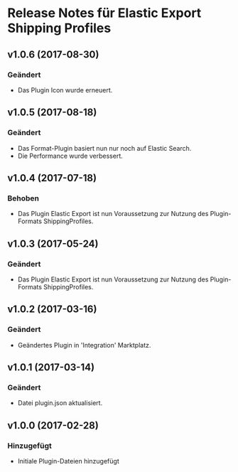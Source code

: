 # Release Notes für Elastic Export Shipping Profiles

## v1.0.6 (2017-08-30)

### Geändert
- Das Plugin Icon wurde erneuert.

## v1.0.5 (2017-08-18)

### Geändert
- Das Format-Plugin basiert nun nur noch auf Elastic Search.
- Die Performance wurde verbessert.

## v1.0.4 (2017-07-18)

### Behoben
- Das Plugin Elastic Export ist nun Voraussetzung zur Nutzung des Plugin-Formats ShippingProfiles.

## v1.0.3 (2017-05-24)

### Geändert
- Das Plugin Elastic Export ist nun Voraussetzung zur Nutzung des Plugin-Formats ShippingProfiles.

## v1.0.2 (2017-03-16)

### Geändert
- Geändertes Plugin in 'Integration' Marktplatz.

## v1.0.1 (2017-03-14)

### Geändert
- Datei plugin.json aktualisiert.

## v1.0.0 (2017-02-28)

### Hinzugefügt
- Initiale Plugin-Dateien hinzugefügt

